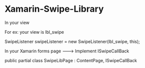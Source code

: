 # Xamarin-Swipe-Library


In your view

For ex: your view is lbl_swipe

SwipeListener swipeListener = new SwipeListener(lbl_swipe, this);



In your Xamarin forms page ---> Implement ISwipeCallBack 


public partial class SwipeLibPage : ContentPage, ISwipeCallBack

